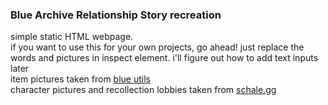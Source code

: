 ### Blue Archive Relationship Story recreation
simple static HTML webpage.<br>
if you want to use this for your own projects, go ahead! just replace the words and pictures in inspect element. i'll figure out how to add text inputs later<br>
item pictures taken from [blue utils](http://blue-utils.me/item)
<br> character pictures and recollection lobbies taken from [schale.gg](https://schale.gg)
